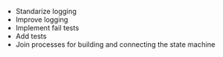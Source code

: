 * Standarize logging
* Improve logging
* Implement fail tests
* Add tests
* Join processes for building and connecting the state machine
